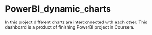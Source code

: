 # PowerBI_dynamic_charts
In this project different charts are interconnected with each other. This dashboard is a product of finishing PowerBI project in Coursera.   
